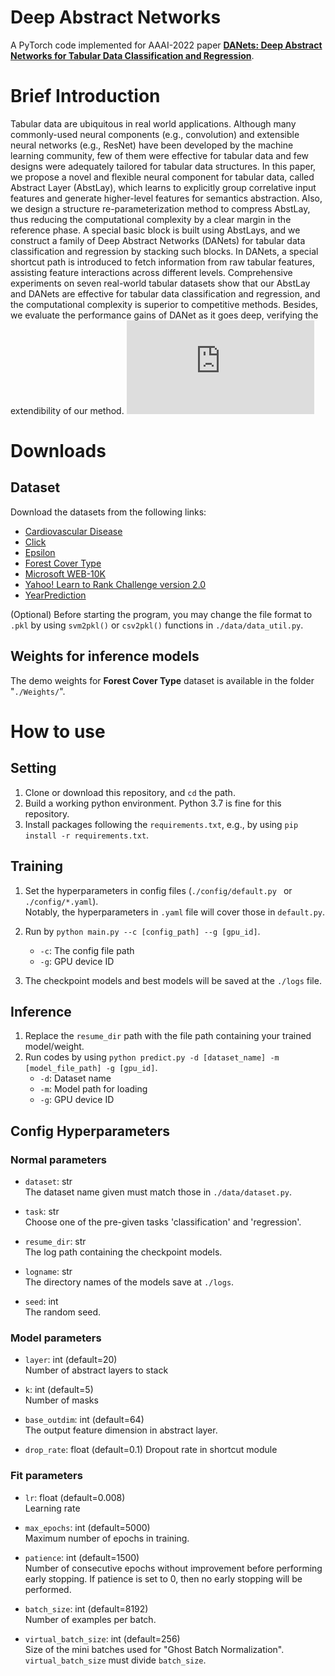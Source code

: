 # Deep Abstract Networks
A PyTorch code implemented for AAAI-2022 paper **[DANets: Deep Abstract Networks for Tabular Data Classification and Regression](https://arxiv.org/abs/2112.02962)**.  

# Brief Introduction
Tabular data are ubiquitous in real world applications. Although many commonly-used neural components (e.g., convolution) and extensible neural networks (e.g., ResNet) have been developed by the machine learning community, few of them were effective for tabular data and few designs were adequately tailored for tabular data structures. In this paper, we propose a novel and flexible neural component for tabular data, called Abstract Layer (AbstLay), which learns to explicitly group correlative input features and generate higher-level features for semantics abstraction. Also, we design a structure re-parameterization method to compress AbstLay, thus reducing the computational complexity by a clear margin in the reference phase. A special basic block is built using AbstLays, and we construct a family of Deep Abstract Networks (DANets) for tabular data classification and regression by stacking such blocks. In DANets, a special shortcut path is introduced to fetch information from raw tabular features, assisting feature interactions across different levels. Comprehensive experiments on seven real-world tabular datasets show that our AbstLay and DANets are effective for tabular data classification and regression, and the computational complexity is superior to competitive methods. Besides, we evaluate the performance gains of DANet as it goes deep, verifying the extendibility of our method.
![image](https://github.com/WhatAShot/DANet/blob/main/DAN.pdf)

# Downloads  
## Dataset  
Download the datasets from the following links:
- [Cardiovascular Disease](https://www.kaggle.com/sulianova/cardiovascular-disease-dataset)
- [Click](https://www.kaggle.com/c/kddcup2012-track2/)
- [Epsilon](https://www.csie.ntu.edu.tw/~cjlin/libsvmtools/datasets/binary.html)
- [Forest Cover Type](https://archive.ics.uci.edu/ml/datasets/covertype)
- [Microsoft WEB-10K](https://www.microsoft.com/en-us/research/project/mslr/)
- [Yahoo! Learn to Rank Challenge version 2.0](https://webscope.sandbox.yahoo.com/catalog.php?datatype=c)
- [YearPrediction](https://archive.ics.uci.edu/ml/datasets/yearpredictionmsd)

(Optional) Before starting the program, you may change the file format to `.pkl` by using `svm2pkl()` or `csv2pkl()` functions in `./data/data_util.py`.

## Weights for inference models
The demo weights for **Forest Cover Type** dataset is available in the folder "`./Weights/`".

# How to use

## Setting  
1. Clone or download this repository, and `cd` the path.
2. Build a working python environment. Python 3.7 is fine for this repository.
3. Install packages following the `requirements.txt`, e.g., by using `pip install -r requirements.txt`.

## Training
1. Set the hyperparameters in config files (`./config/default.py ` or `./config/*.yaml`).  
   Notably, the hyperparameters in `.yaml` file will cover those in `default.py`.

2. Run by `python main.py --c [config_path] --g [gpu_id]`.
    - `-c`: The config file path
    - `-g`: GPU device ID
3. The checkpoint models and best models will be saved at the `./logs` file.
    
## Inference 
1. Replace the `resume_dir` path with the file path containing your trained model/weight.
2. Run codes by using `python predict.py -d [dataset_name] -m [model_file_path] -g [gpu_id]`.
    - `-d`: Dataset name
    - `-m`: Model path for loading
    - `-g`: GPU device ID

## Config Hyperparameters
### Normal parameters
- `dataset`: str  
   The dataset name given must match those in `./data/dataset.py`.
     
- `task`: str  
   Choose one of the pre-given tasks 'classification' and 'regression'. 
     
- `resume_dir`: str  
   The log path containing the checkpoint models.  
     
- `logname`: str  
   The directory names of the models save at `./logs`.
  
- `seed`: int  
   The random seed.
  
### Model parameters
- `layer`: int (default=20)  
   Number of abstract layers to stack
  
- `k`: int (default=5)  
   Number of masks

- `base_outdim`: int (default=64)  
   The output feature dimension in abstract layer.
   
- `drop_rate`: float (default=0.1)
   Dropout rate in shortcut module
  
### Fit parameters
- `lr`: float (default=0.008)  
   Learning rate
  
- `max_epochs`: int (default=5000)  
   Maximum number of epochs in training.
  
- `patience`: int (default=1500)  
   Number of consecutive epochs without improvement before performing early stopping. If patience is set to 0, then no early stopping will be performed.  
  
- `batch_size`: int (default=8192)  
   Number of examples per batch.
  
- `virtual_batch_size`: int (default=256)  
   Size of the mini batches used for "Ghost Batch Normalization". `virtual_batch_size` must divide `batch_size`.

